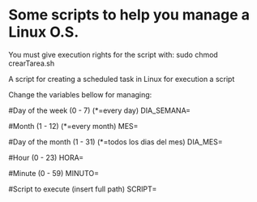 # Some scripts to help you manage a Linux O.S.

You must give execution rights for the script with: sudo chmod crearTarea.sh

A script for creating a scheduled task in Linux for execution a script

Change the variables bellow for managing:

#Day of the week (0 - 7) (*=every day)
DIA_SEMANA=

#Month (1 - 12) (*=every month)
MES=

#Day of the month (1 - 31) (*=todos los dias del mes)
DIA_MES=

#Hour (0 - 23)
HORA=

#Minute (0 - 59)
MINUTO=

#Script to execute (insert full path)
SCRIPT=
